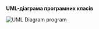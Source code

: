 **UML-діаграма програмних класів**


![UML Diagram program](https://github.com/oleksandrblazhko/ai-212-socheslo/assets/101970415/2d90f528-af19-477c-8ae3-a00732d7521a)
